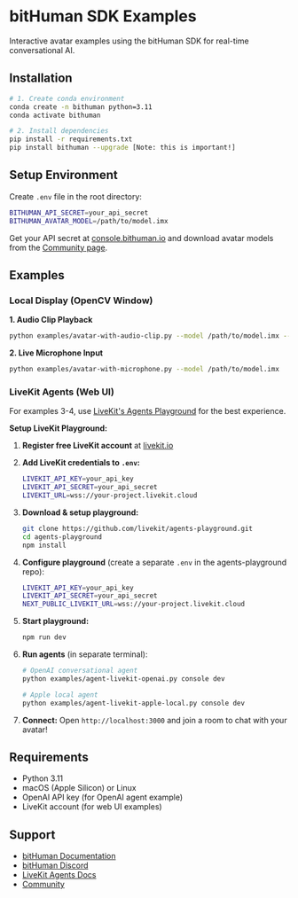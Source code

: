 # bitHuman SDK Examples

Interactive avatar examples using the bitHuman SDK for real-time conversational AI.

## Installation

```bash
# 1. Create conda environment
conda create -n bithuman python=3.11
conda activate bithuman

# 2. Install dependencies
pip install -r requirements.txt
pip install bithuman --upgrade [Note: this is important!]
```

## Setup Environment

Create `.env` file in the root directory:
```bash
BITHUMAN_API_SECRET=your_api_secret
BITHUMAN_AVATAR_MODEL=/path/to/model.imx
```

Get your API secret at <a href="https://console.bithuman.io" target="_blank">console.bithuman.io</a> and download avatar models from the <a href="https://console.bithuman.io/#community" target="_blank">Community page</a>.

## Examples

### Local Display (OpenCV Window)

**1. Audio Clip Playback**
```bash
python examples/avatar-with-audio-clip.py --model /path/to/model.imx --audio-file /path/to/audio.wav
```

**2. Live Microphone Input**
```bash
python examples/avatar-with-microphone.py --model /path/to/model.imx
```

### LiveKit Agents (Web UI)

For examples 3-4, use <a href="https://github.com/livekit/agents-playground/" target="_blank">LiveKit's Agents Playground</a> for the best experience.

**Setup LiveKit Playground:**

1. **Register free LiveKit account** at <a href="https://livekit.io" target="_blank">livekit.io</a>

2. **Add LiveKit credentials to `.env`:**
   ```bash
   LIVEKIT_API_KEY=your_api_key
   LIVEKIT_API_SECRET=your_api_secret
   LIVEKIT_URL=wss://your-project.livekit.cloud
   ```

3. **Download & setup playground:**
   ```bash
   git clone https://github.com/livekit/agents-playground.git
   cd agents-playground
   npm install
   ```

4. **Configure playground** (create a separate `.env` in the agents-playground repo):
   ```bash
   LIVEKIT_API_KEY=your_api_key
   LIVEKIT_API_SECRET=your_api_secret
   NEXT_PUBLIC_LIVEKIT_URL=wss://your-project.livekit.cloud
   ```

5. **Start playground:**
   ```bash
   npm run dev
   ```

6. **Run agents** (in separate terminal):
   ```bash
   # OpenAI conversational agent
   python examples/agent-livekit-openai.py console dev
   
   # Apple local agent
   python examples/agent-livekit-apple-local.py console dev
   ```

7. **Connect:** Open `http://localhost:3000` and join a room to chat with your avatar!

## Requirements

- Python 3.11
- macOS (Apple Silicon) or Linux
- OpenAI API key (for OpenAI agent example)
- LiveKit account (for web UI examples)

## Support
- <a href="https://docs.bithuman.io" target="_blank">bitHuman Documentation</a>
- <a href="https://discord.gg/yM7wRRqu" target="_blank">bitHuman Discord</a>
- <a href="https://docs.livekit.io/agents" target="_blank">LiveKit Agents Docs</a>
- <a href="https://console.bithuman.io/#community" target="_blank">Community</a>
